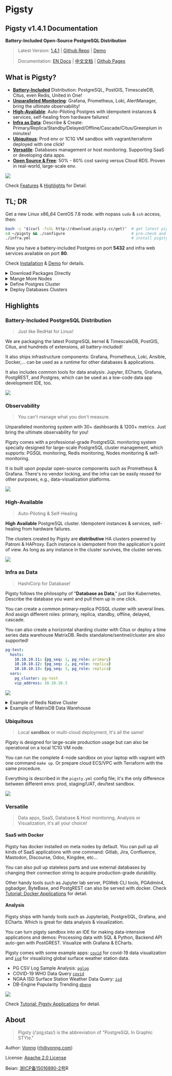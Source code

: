 # Pigsty

## Pigsty v1.4.1 Documentation

**Battery-Included Open-Source PostgreSQL Distribution**

> Latest Version: [1.4.1](https://github.com/Vonng/pigsty/releases/tag/v1.4.1)  |  [Github Repo](https://github.com/Vonng/pigsty) | [Demo](http://demo.pigsty.cc)
>
> Documentation: [EN Docs](https://pigsty.cc/) | [中文文档](https://pigsty.cc/#/zh-cn/) | [Github Pages](https://vonng.github.io/pigsty/#/)



## What is Pigsty?

* [**Battery-Included**](#highlights) Distribution: PostgreSQL, PostGIS, TimescaleDB, Citus, even Redis, United in One!
* [**Unparalleled Monitoring**](#Observability): Grafana, Prometheus, Loki, AlertManager, bring the ultimate observability!
* [**High-Available**](#High-Available): Auto-Piloting Postgres with idempotent instances & services, self-healing from hardware failures!
* [**Infra as Data**](#infra-as-data): Describe & Create: Primary/Replica/Standby/Delayed/Offline/Cascade/Citus/Greenplum in minutes!
* [**Ubiquitous**](#Ubiquitous): Prod env or 1C1G VM sandbox with vagrant/terraform deployed with one click!
* [**Versatile**](#versatile):  Databases management or host monitoring. Supporting SaaS or developing data apps.
* [**Open Source & Free**](#Specification): 50% - 80% cost saving versus Cloud RDS. Proven in real-world, large-scale env.

[![](_media/WHAT_EN.svg)](docs/s-feature.md)

Check [Features](s-feature.md) & [Highlights](#highlights) for Detail.



## TL; DR

Get a new Linux x86_64 CentOS 7.8 node. with nopass `sudo` & `ssh` access, then:

```bash
bash -c "$(curl -fsSL http://download.pigsty.cc/get)"  # get latest pigsty source
cd ~/pigsty && ./configure                             # pre-check and config templating 
./infra.yml                                            # install pigsty on current node
```

Now you have a battery-included Postgres on port **5432** and infra web services available on port **80**.

Check [Installation](s-install.md) & [Demo](http://demo.pigsty.cc) for details.

<details><summary>Download Packages Directly</summary>

Pigsty source & software packages can be downloaded directly via `curl` in case of no Internet connection:

```bash
curl -SL https://github.com/Vonng/pigsty/releases/download/v1.4.1/pkg.tgz -o /tmp/pkg.tgz
curl -SL https://github.com/Vonng/pigsty/releases/download/v1.4.1/pigsty.tgz | gzip -d | tar -xC
```

</details>


<details><summary>Mange More Nodes</summary>

You can add more nodes to Pigsty with [`nodes.yml`](p-nodes.md#nodes) after installing the meta node with [`infra.yml`](p-infra.md#infra).

```bash
./nodes.yml  -l pg-test      # init 3 nodes of cluster pg-test
```

</details>

<details><summary>Define Postgres Cluster</summary>

You can define a HA Postgres Cluster with streaming replication in a few lines of code:

```yaml
pg-test:
  hosts:
    10.10.10.11: {pg_seq: 1, pg_role: primary} 
    10.10.10.12: {pg_seq: 2, pg_role: replica}
    10.10.10.13: {pg_seq: 3, pg_role: replica}
  vars: 
    pg_cluster: pg-test
```

You can create Postgres with different [roles](d-pgsql.md) by declaring them: primary, replica, standby, delayed, offline, cascade, etc...

</details>


<details><summary>Deploy Databases Clusters</summary>

You can deploy different types of databases & clusters with corresponding playbooks.

* [`pgsql.yml`](p-pgsql.md#pgsql): Deploy HA PostgreSQL clusters.
* [`redis.yml`](p-redis.md#redis): Deploy Redis clusters.
* [`pgsql-matrix.yml`](p-pgsql.md#pgsql-matrix): Deploy matrixdb data warehouse (greenplum7).

```bash
./pgsql.yml         -l pg-test      # init 1-primary & 2-replica pgsql cluster
./redis.yml         -l redis-test   # init redis cluster redis-test
./pigsty-matrix.yml -l mx-*         # init MatrixDB cluster mx-mdw,mx-sdw .....
```

</details>





## Highlights


### Battery-Included PostgreSQL Distribution

> Just like RedHat for Linux!

We are packaging the latest PostgreSQL kernel & TimescaleDB, PostGIS, Citus, and hundreds of extensions, all battery-included!

It also ships infrastructure components: Grafana, Prometheus, Loki, Ansible, Docker,… can be used as a runtime for other databases & applications.

It also includes common tools for data analysis: Jupyter, ECharts, Grafana, PostgREST, and Postgres, which can be used as a low-code data app development IDE, too.

![](_media/ARCH.svg)



### Observability

> You can't manage what you don't measure.

Unparalleled monitoring system with 30+ dashboards & 1200+ metrics. Just bring the ultimate observability for you!

Pigsty comes with a professional-grade PostgreSQL monitoring system specially designed for large-scale PostgreSQL cluster management, which supports: PGSQL monitoring, Redis monitoring, Nodes monitoring & self-monitoring.

It is built upon popular open-source components such as Prometheus & Grafana. There's no vendor locking, and the infra can be easily reused for other purposes, e.g., data-visualization platforms.

![](_media/overview-monitor.jpg)


### High-Available

> Auto-Piloting & Self-Healing

**High** **Available** PostgreSQL cluster. Idempotent instances & services, self-healing from hardware failures.

The clusters created by Pigsty are **distributive** HA clusters powered by Patroni & HAProxy. Each instance is idempotent from the application's point of view. As long as any instance in the cluster survives, the cluster serves.


![](_media/HA-PGSQL.svg)


### Infra as Data

> HashiCorp for Database!

Pigsty follows the philosophy of "**Database as Data**," just like Kubernetes. Describe the database you want and pull them up in one click.

You can create a common primary-replica PGSQL cluster with several lines. And assign different roles: primary, replica, standby, offline, delayed, cascade.

You can also create a horizontal sharding cluster with Citus or deploy a time series data warehouse MatrixDB. Redis standalone/sentinel/cluster are also supported!

```yaml
pg-test:
  hosts:
    10.10.10.11: {pg_seq: 1, pg_role: primary}
    10.10.10.12: {pg_seq: 2, pg_role: replica}
    10.10.10.13: {pg_seq: 3, pg_role: replica}
  vars: 
    pg_cluster: pg-test
    vip_address: 10.10.10.3
```

![](_media/interface.jpg)


</details>

<details>
<summary>Example of Redis Native Cluster</summary>

```yaml
redis-test:
  hosts:
    10.10.10.11:
      redis_node: 1
      redis_instances: { 6501 : {} ,6502 : {} ,6503 : {} ,6504 : {} ,6505 : {} ,6506 : {} }
    10.10.10.12:
      redis_node: 2
      redis_instances: { 6501 : {} ,6502 : {} ,6503 : {} ,6504 : {} ,6505 : {} ,6506 : {} }
  vars:
    redis_cluster: redis-test           # name of this redis 'cluster'
    redis_mode: cluster                 # standalone,cluster,sentinel
    redis_max_memory: 64MB              # max memory used by each redis instance
    redis_mem_policy: allkeys-lru       # memory eviction policy

```

</details>

<details>
<summary>Example of MatrixDB Data Warehouse</summary>

```yaml
#----------------------------------#
# cluster: mx-mdw (gp master)
#----------------------------------#
mx-mdw:
  hosts:
    10.10.10.10: { pg_seq: 1, pg_role: primary , nodename: mx-mdw-1 }
  vars:
    gp_role: master          # this cluster is used as greenplum master
    pg_shard: mx             # pgsql sharding name & gpsql deployment name
    pg_cluster: mx-mdw       # this master cluster name is mx-mdw
    pg_databases:
      - { name: matrixmgr , extensions: [ { name: matrixdbts } ] }
      - { name: meta }
    pg_users:
      - { name: meta , password: DBUser.Meta , pgbouncer: true }
      - { name: dbuser_monitor , password: DBUser.Monitor , roles: [ dbrole_readonly ], superuser: true }

    pgbouncer_enabled: true                # enable pgbouncer for greenplum master
    pgbouncer_exporter_enabled: false      # enable pgbouncer_exporter for greenplum master
    pg_exporter_params: 'host=127.0.0.1&sslmode=disable'  # use 127.0.0.1 as local monitor host

#----------------------------------#
# cluster: mx-sdw (gp master)
#----------------------------------#
mx-sdw:
  hosts:
    10.10.10.11:
      nodename: mx-sdw-1        # greenplum segment node
      pg_instances:             # greenplum segment instances
        6000: { pg_cluster: mx-seg1, pg_seq: 1, pg_role: primary , pg_exporter_port: 9633 }
        6001: { pg_cluster: mx-seg2, pg_seq: 2, pg_role: replica , pg_exporter_port: 9634 }
    10.10.10.12:
      nodename: mx-sdw-2
      pg_instances:
        6000: { pg_cluster: mx-seg2, pg_seq: 1, pg_role: primary , pg_exporter_port: 9633  }
        6001: { pg_cluster: mx-seg3, pg_seq: 2, pg_role: replica , pg_exporter_port: 9634  }
    10.10.10.13:
      nodename: mx-sdw-3
      pg_instances:
        6000: { pg_cluster: mx-seg3, pg_seq: 1, pg_role: primary , pg_exporter_port: 9633 }
        6001: { pg_cluster: mx-seg1, pg_seq: 2, pg_role: replica , pg_exporter_port: 9634 }
  vars:
    gp_role: segment               # these are nodes for gp segments
    pg_shard: mx                   # pgsql sharding name & gpsql deployment name
    pg_cluster: mx-sdw             # these segment clusters name is mx-sdw
    pg_preflight_skip: true        # skip preflight check (since pg_seq & pg_role & pg_cluster not exists)
    pg_exporter_config: pg_exporter_basic.yml                             # use basic config to avoid segment server crash
    pg_exporter_params: 'options=-c%20gp_role%3Dutility&sslmode=disable'  # use gp_role = utility to connect to segments
```

</details>




### Ubiquitous

> Local **sandbox** or multi-cloud deployment, It's all the same!

Pigsty is designed for large-scale production usage but can also be operational on a local 1C1G VM node.

You can run the complete 4-node sandbox on your laptop with vagrant with one command `make up`. Or prepare cloud ECS/VPC with Terraform with the same procedure.

Everything is described in the `pigsty.yml` config file; it's the only difference between different envs: prod, staging/UAT, dev/test sandbox.

![](_media/SANDBOX.gif)





### Versatile

> Data apps, SaaS, Database & Host monitoring, Analysis or Visualization, it's all your choice!

#### SaaS with Docker

Pigsty has docker installed on meta nodes by default. You can pull up all kinds of SaaS applications with one command: Gitlab, Jira, Confluence, Mastodon, Discourse, Odoo, Kingdee, etc...

You can also pull up stateless parts and use external databases by changing their connection string to acquire production-grade durability.

Other handy tools such as Jupyter lab server, PGWeb CLI tools, PGAdmin4, pgbadger, ByteBase, and PostgREST can also be served with docker. Check [Tutorial: Docker Applications](t-docker.md) for detail.

#### Analysis

Pigsty ships with handy tools such as Jupyterlab, PostgreSQL, Grafana, and ECharts. Which is great for data analysis & visualization.

You can turn pigsty sandbox into an IDE for making data-intensive applications and demos: Processing data with SQL & Python, Backend API auto-gen with PostGREST. Visualize with Grafana & ECharts.

Pigsty comes with some example apps:  [`covid`](http://demo.pigsty.cc/d/covid-overview) for covid-19 data visualization and [`isd`](http://demo.pigsty.cc/d/isd-overview) for visualizing global surface weather station data.

* PG CSV Log Sample Analysis: [`pglog`](http://demo.pigsty.cc/d/pglog-overview)
* COVID-19 WHO Data Query [`covid`](http://demo.pigsty.cc/d/covid-overview)
* NOAA ISD Surface Station Weather Data Query: [`isd`](http://demo.pigsty.cc/d/isd-overview)
* DB-Engine Popularity Trending [`dbeng`](http://demo.pigsty.cc/d/dbeng-overview)

[![](_media/overview-covid.jpg)](http://demo.pigsty.cc/d/covid-overview)

Check [Tutorial: Pigsty Applications](t-application.md) for detail.




## About

> Pigsty (/ˈpɪɡˌstaɪ/) is the abbreviation of "PostgreSQL In Graphic STYle."

Author: [Vonng](https://vonng.com/en) ([rh@vonng.com](mailto:rh@vonng.com))

License: [Apache 2.0 License](https://github.com/Vonng/Capslock/blob/master/LICENSE)

Beian: [浙ICP备15016890-2号](https://beian.miit.gov.cn/)R